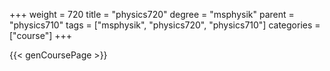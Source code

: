 +++
weight = 720
title = "physics720"
degree = "msphysik"
parent = "physics710"
tags = ["msphysik", "physics720", "physics710"]
categories = ["course"]
+++

{{< genCoursePage >}}
